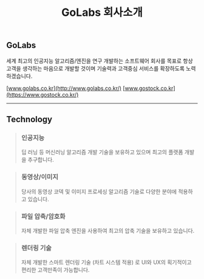 ﻿---
layout: page
title: GoLabs 회사소개
permalink: /about/
sitemap: yes
excerpt: GoLabs를 소개합니다.
tags: [deep,ai,tensorflow,stock,trading]
---
<a id="forkme" href="https://github.com/golabs7"></a>

## GoLabs

세계 최고의 인공지능 알고리즘/엔진을 연구 개발하는 소프트웨어 회사를 목표로 항상 고객을 생각하는 마음으로 개발할 것이며 기술력과 고객중심 서비스를 확장하도록 노력하겠습니다.

[www.golabs.co.kr](http://www.golabs.co.kr/)
[www.gostock.co.kr](https://www.gostock.co.kr/)  

---

## Technology

> ### 인공지능
> 딥 러닝 등 머신러닝 알고리즘 개발 기술을 보유하고 있으며 최고의 플랫폼 개발을 추구합니다. 

> ### 동영상/이미지
> 당사의 동영상 코덱 및 이미지 프로세싱 알고리즘 기술로 다양한 분야에 적용하고 있습니다. 

> ### 파일 압축/암호화
> 자체 개발한 파일 압축 엔진을 사용하여 최고의 압축 기술을 보유하고 있습니다.

> ### 렌더링 기술
> 자체 개발한 스마트 렌더링 기술 (차트 시스템 적용) 로 UI와 UX의 획기적이고 편리한 고객만족이 가능합니다.




